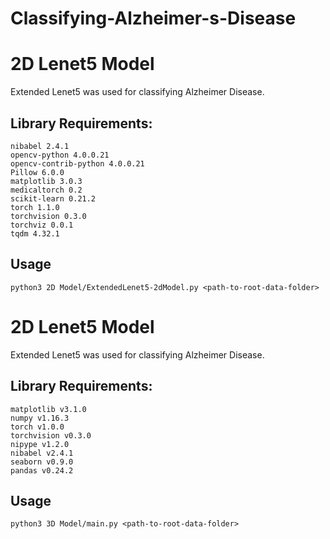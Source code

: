 # Classifying-Alzheimer-s-Disease
# 2D Lenet5 Model

Extended Lenet5 was used for classifying Alzheimer Disease.

## Library Requirements:


```
nibabel 2.4.1 
opencv-python 4.0.0.21 
opencv-contrib-python 4.0.0.21 
Pillow 6.0.0 
matplotlib 3.0.3
medicaltorch 0.2 
scikit-learn 0.21.2 
torch 1.1.0 
torchvision 0.3.0 
torchviz 0.0.1 
tqdm 4.32.1
```


## Usage

```
python3 2D Model/ExtendedLenet5-2dModel.py <path-to-root-data-folder>

```

# 2D Lenet5 Model

Extended Lenet5 was used for classifying Alzheimer Disease.

## Library Requirements:


```
matplotlib v3.1.0
numpy v1.16.3
torch v1.0.0
torchvision v0.3.0
nipype v1.2.0
nibabel v2.4.1
seaborn v0.9.0
pandas v0.24.2
```


## Usage

```
python3 3D Model/main.py <path-to-root-data-folder>

```

